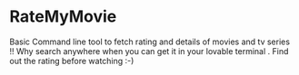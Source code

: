 # RateMyMovie
Basic Command line tool to fetch rating and details of movies and tv series !! Why search anywhere when you can get it in your lovable terminal . Find out the rating before watching :-) 
